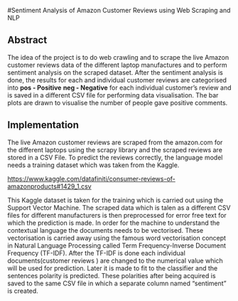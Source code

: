 #Sentiment Analysis of Amazon Customer Reviews using Web Scraping and NLP

## Abstract 
The idea of the project is to do web crawling and to scrape the live Amazon customer reviews data of the different 
laptop manufactures and to perform sentiment analysis on the scraped dataset. After the sentiment analysis is done, the results for each and individual customer reviews are categorised into
 **pos - Positive**
 **neg - Negative**
for each individual customer’s review and is saved in a different CSV file for performing data visualisation. The bar
plots are drawn to visualise the number of people gave positive comments. 

## Implementation

The live Amazon customer reviews are scraped from the amazon.com for the different laptops using the scrapy library and the scraped reviews are
stored in a CSV File. To predict the reviews correctly, the language model needs a training dataset which was taken from the Kaggle.

https://www.kaggle.com/datafiniti/consumer-reviews-of-amazonproducts#1429_1.csv

This Kaggle dataset is taken for the training which is carried out using the Support Vector Machine. The scraped data which is talen as a different CSV files for different manufacturers is then preprocessed for error free text for which the prediction is made.
In order for the machine to understand the contextual language the documents needs to be vectorised. These vectorisation is carried away using the famous word vectorisation concept in Natural Language Processing called Term Frequency-Inverse Document Frequency (TF-IDF). After the TF-IDF is done each individual documents(customer reviews ) are changed to the numerical value which will be used for prediction. Later it is made to fit to the classifier and the sentences polarity is predicted. These polarities after being acquired is saved to the same CSV file in
which a separate column named “sentiment” is created. 

